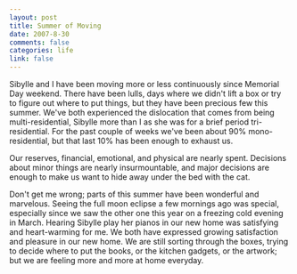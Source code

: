 ```yaml
--- 
layout: post
title: Summer of Moving
date: 2007-8-30
comments: false
categories: life
link: false
---
```

Sibylle and I have been moving more or less continuously since Memorial Day weekend.  There have been lulls, days where we didn't lift a box or try to figure out where to put things, but they have been precious few this summer.  We've both experienced the dislocation that comes from being multi-residential, Sibylle more than I as she was for a brief period tri-residential.  For the past couple of weeks we've been about 90% mono-residential, but that last 10% has been enough to exhaust us.

Our reserves, financial, emotional, and physical are nearly spent.  Decisions about minor things are nearly insurmountable, and major decisions are enough to make us want to hide away under the bed with the cat.

Don't get me wrong; parts of this summer have been wonderful and marvelous.  Seeing the full moon eclipse a few mornings ago was special, especially since we saw the other one this year on a freezing cold evening in March.  Hearing Sibylle play her pianos in our new home was satisfying and heart-warming for me.  We both have expressed growing satisfaction and pleasure in our new home.  We are still sorting through the boxes, trying to decide where to put the books, or the kitchen gadgets, or the artwork; but we are feeling more and more at home everyday.
